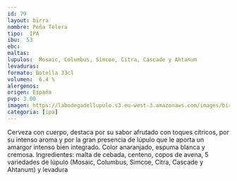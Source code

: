 ```yaml
--- 
id: 79
layout: birra
nombre: Peña Telera
tipo:  IPA
ibu:  53
ebc:
maltas:   
lupulos:  Mosaic, Columbus, Simcoe, Citra, Cascade y Ahtanum
levaduras: 
formato: Botella 33cl
volumen:  6.4 %
alergenos: 
origen: España
pvp: 3.00
imagen: https://labodegadellupulo.s3.eu-west-3.amazonaws.com/images/birras/penatelera.jpg
categoria: [ipa]
---
```

Cerveza con cuerpo, destaca por su sabor afrutado con toques cítricos, por su intenso aroma y por la gran presencia de lúpulo que le aporta un amargor intenso bien integrado. Color anaranjado, espuma blanca y cremosa. Ingredientes: malta de cebada, centeno, copos de avena, 5 variedades de lúpulo (Mosaic, Columbus, Simcoe, Citra, Cascade y Ahtanum) y levadura












